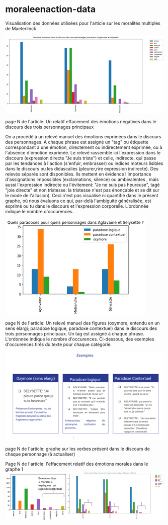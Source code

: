 # moraleenaction-data
Visualisation des données utilisées pour l'article sur les moralités multiples de Maeterlinck


![Alt Text](agsel-releve-emotion.png)

page N de l'article:  Un relatif effacement des émotions négatives dans le discours des trois personnages principaux

 On a procédé à un relevé manuel des émotions exprimées dans le discours des personnages. A chaque phrase est assigné un "tag" ou étiquette correspondant à une émotion, directement ou indirectement exprimée, ou à l'absence d'émotion exprimée. Le relevé rassemble ici l'expression dans le discours (expression directe "Je suis triste") et celle, indirecte, qui passe par les tendances à l'action (s'enfuir, embrasser) ou indices moteurs lisibles dans le discours ou les didascalies (pleurer,rire expression indirecte). Des relevés séparés sont disponibles. Ils mettent en évidence l'importance d'assignations impossibles (exclamations, silence) ou ambivalentes , mais aussi l'expression indirecte ou l'évitement: "Je ne suis pas  heureuse", tagé "joie directe" et non tristesse: la tristesse n'est pas énonçable et se dit sur le mode de l'allusion). Ceci n'est pas visualisé ni quantifié dans le présent graphe, où  nous évaluons ce qui, par-delà l'ambiguité généralisée, est exprimé ou tu dans le discours et l'expression corporelle. 
L'ordonnée indique le nombre d'occurences.

![Alt Text](agsel-paradoxesparperso.png)

page  N  de l'article: Un relevé manuel des figures (oxymore, entendu en un sens élargi; paradoxe logique, paradoxe contextuel) dans le discours des trois personnages principaux. Un tag est assigné à chaque phrase. L'ordonnée indique le nombre d'occurences. Ci-dessous, des exemples d'occurences tirés du texte pour chaque catégorie.

![Alt Text](agsel-exemples.png)

page N de l'article: graphe sur les verbes présent dans le discours de chaque personnage (à actualiser)

Page N de l'article: l'effacement relatif des émotions morales dans le graphe 1
![Alt Text](agsel-emotionsmorales.png)

